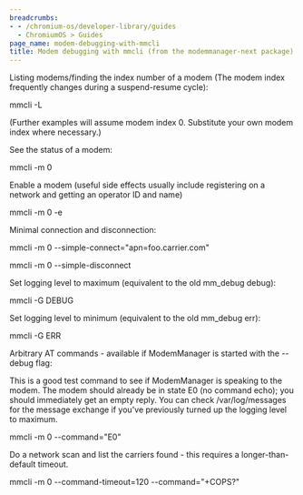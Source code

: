 ```yaml
---
breadcrumbs:
- - /chromium-os/developer-library/guides
  - ChromiumOS > Guides
page_name: modem-debugging-with-mmcli
title: Modem debugging with mmcli (from the modemmanager-next package)
---
```


Listing modems/finding the index number of a modem (The modem index frequently
changes during a suspend-resume cycle):

mmcli -L

(Further examples will assume modem index 0. Substitute your own modem index
where necessary.)

See the status of a modem:

mmcli -m 0

Enable a modem (useful side effects usually include registering on a network and
getting an operator ID and name)

mmcli -m 0 -e

Minimal connection and disconnection:

mmcli -m 0 --simple-connect="apn=foo.carrier.com"

mmcli -m 0 --simple-disconnect

Set logging level to maximum (equivalent to the old mm_debug debug):

mmcli -G DEBUG

Set logging level to minimum (equivalent to the old mm_debug err):

mmcli -G ERR

Arbitrary AT commands - available if ModemManager is started with the --debug
flag:

This is a good test command to see if ModemManager is speaking to the modem. The
modem should already be in state E0 (no command echo); you should immediately
get an empty reply. You can check /var/log/messages for the message exchange if
you've previously turned up the logging level to maximum.

mmcli -m 0 --command="E0"

Do a network scan and list the carriers found - this requires a
longer-than-default timeout.

mmcli -m 0 --command-timeout=120 --command="+COPS?"
